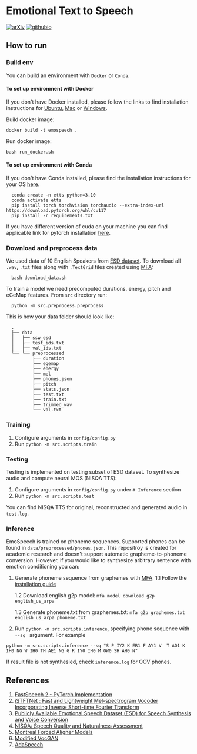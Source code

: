 # Emotional Text to Speech

[![arXiv](https://img.shields.io/badge/arXiv-2307.00024-brightgreen.svg?style=flat-square)](https://arxiv.org/abs/2307.00024)  [![githubio](https://img.shields.io/badge/GitHub.io-Audio_Samples-blue?logo=Github&style=flat-square)](https://dariadiatlova.github.io/emospeech)


## How to run

### Build env

You can build an environment with `Docker` or `Conda`.
#### To set up environment with Docker

If you don't have Docker installed, please follow the links to find installation instructions for [Ubuntu](https://docs.docker.com/desktop/install/linux-install/), [Mac](https://docs.docker.com/desktop/install/mac-install/) or [Windows](https://docs.docker.com/desktop/install/windows-install/).

Build docker image:

    docker build -t emospeech .

Run docker image:

    bash run_docker.sh
      
#### To set up environment with Conda
If you don't have Conda installed,  please find the installation instructions for your OS [here](https://docs.conda.io/en/latest/miniconda.html).

      conda create -n etts python=3.10
      conda activate etts
      pip install torch torchvision torchaudio --extra-index-url https://download.pytorch.org/whl/cu117
      pip install -r requirements.txt

If you have different version of cuda on your machine you can find applicable link for pytorch installation [here](https://pytorch.org/get-started/previous-versions/).


### Download and preprocess data
We used data of 10 English Speakers from [ESD dataset](https://github.com/HLTSingapore/Emotional-Speech-Data). To download all `.wav`, `.txt` files along with `.TextGrid` files created using [MFA](https://github.com/MontrealCorpusTools/mfa-models):

      bash download_data.sh
 
To train a model we need precomputed durations, energy, pitch and eGeMap features. From `src` directory run:

      python -m src.preprocess.preprocess
      
This is how your data folder should look like:


      .
      ├── data
      │   ├── ssw_esd
      │   ├── test_ids.txt
      │   ├── val_ids.txt
      └── └── preprocessed
              ├── duration
              ├── egemap
              ├── energy
              ├── mel
              ├── phones.json
              ├── pitch
              ├── stats.json
              ├── test.txt
              ├── train.txt
              ├── trimmed_wav
              └── val.txt
        
### Training
1. Configure arguments in `config/config.py`
2. Run `python -m src.scripts.train `

### Testing
Testing is implemented on testing subset of ESD dataset. To synthesize audio and compute neural MOS (NISQA TTS):
1. Configure arguments in `config/config.py` under `# Inference` section
2. Run `python -m src.scripts.test`

You can find NISQA TTS for original, reconstructed and generated audio in `test.log`.

### Inference
EmoSpeech is trained on phoneme sequences. Supported phones can be found in  `data/preprocessed/phones.json`. This repositroy is created for academic research and doesn't support automatic grapheme-to-phoneme conversion. However, if you would like to synthesize arbitrary sentence with emotion conditioning you can:
1. Generate phoneme sequence from graphemes with [MFA](https://github.com/MontrealCorpusTools/mfa-models).
      1.1 Follow the [installation guide](https://montreal-forced-aligner.readthedocs.io/en/latest/installation.html)
      
      1.2 Download english g2p model: `mfa model download g2p english_us_arpa`
      
      1.3 Generate phoneme.txt from graphemes.txt: `mfa g2p graphemes.txt english_us_arpa phoneme.txt`
      
2. Run `python -m src.scripts.inference`, specifying phone sequence with `--sq ` argument. For example


 ``` 
 python -m src.scripts.inference --sq "S P IY2 K ER1 F AY1 V  T AO1 K IH0 NG W IH0 TH AE1 NG G R IY0 IH0 M OW0 SH AH0 N"
 ```
 
 If result file is not synthesied, check `inference.log` for OOV phones. 
                
                
## References
1. [FastSpeech 2 - PyTorch Implementation](https://github.com/ming024/FastSpeech2)
2. [iSTFTNet : Fast and Lightweight Mel-spectrogram Vocoder Incorporating Inverse Short-time Fourier Transform](https://github.com/rishikksh20/iSTFTNet-pytorch)
3. [Publicly Available Emotional Speech Dataset (ESD) for Speech Synthesis and Voice Conversion](https://github.com/HLTSingapore/Emotional-Speech-Data)
4. [NISQA: Speech Quality and Naturalness Assessment](https://github.com/gabrielmittag/NISQA)
5. [Montreal Forced Aligner Models](https://github.com/MontrealCorpusTools/mfa-models)
6. [Modified VocGAN](https://github.com/rishikksh20/VocGAN/tree/master)
7. [AdaSpeech](https://github.com/rishikksh20/AdaSpeech)
